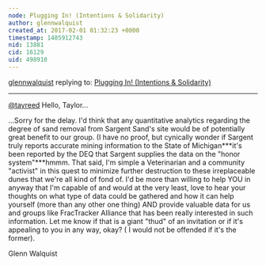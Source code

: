 ```yaml
---
node: Plugging In! (Intentions & Solidarity)
author: glennwalquist
created_at: 2017-02-01 01:32:23 +0000
timestamp: 1485912743
nid: 13881
cid: 16129
uid: 498910
---
```




[glennwalquist](../profile/glennwalquist) replying to: [Plugging In! (Intentions & Solidarity)](../notes/tayreed/01-26-2017/plugging-in-intentions-solidarity)

----
[@tayreed](/profile/tayreed)
Hello, Taylor...

...Sorry for the delay. I'd think that any quantitative analytics regarding the degree of sand removal from Sargent Sand's site would be of potentially great benefit to our group. (I have no proof, but cynically wonder if Sargent truly reports accurate mining information to the State of Michigan***it's been reported by the DEQ that Sargent supplies the data on the "honor system"***hmmm.
  That said, I'm simple a Veterinarian and a community "activist" in this quest to minimize further destruction to these irreplaceable dunes that we're all kind of fond of.
  I'd be more than willing to help YOU in anyway that I'm capable of and would at the very least, love to hear your thoughts on what type of data could be gathered and how it can help yourself (more than any other one thing) AND provide valuable data for us and groups like FracTracker Alliance that has been really interested in such information.
  Let me know if that is a giant "thud" of an invitation or if it's appealing to you in any way, okay? ( I would not be offended if it's the former).

Glenn Walquist